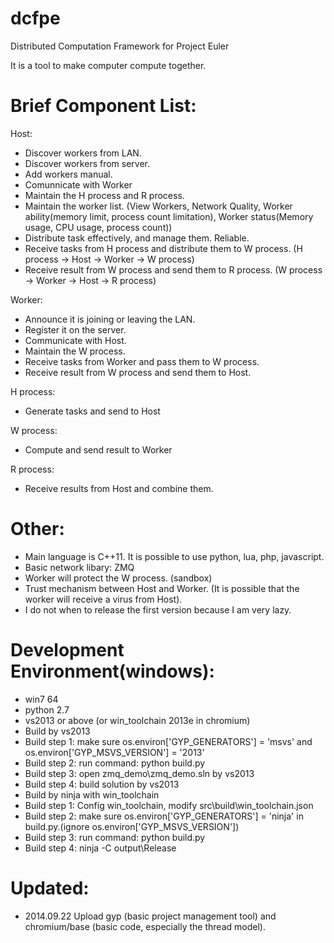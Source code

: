 dcfpe
=====

Distributed Computation Framework for Project Euler

It is a tool to make computer compute together.


Brief Component List:
====================

Host:
* Discover workers from LAN.
* Discover workers from server. 
* Add workers manual.
* Comunnicate with Worker
* Maintain the H process and R process.
* Maintain the worker list. (View Workers, Network Quality, Worker ability(memory limit, process count limitation), Worker status(Memory usage, CPU usage, process count))
* Distribute task effectively, and manage them. Reliable.
* Receive tasks from H process and distribute them to W process. (H process -> Host -> Worker -> W process)
* Receive result from W process and send them to R process. (W process -> Worker -> Host -> R process)

Worker:
* Announce it is joining or leaving the LAN.
* Register it on the server.
* Communicate with Host.
* Maintain the W process.
* Receive tasks from Worker and pass them to W process.
* Receive result from W process and send them to Host.

H process:
* Generate tasks and send to Host

W process:
* Compute and send result to Worker

R process:
* Receive results from Host and combine them.

Other:
======

* Main language is C++11. It is possible to use python, lua, php, javascript.
* Basic network libary: ZMQ
* Worker will protect the W process. (sandbox)
* Trust mechanism between Host and Worker. (It is possible that the worker will receive a virus from Host).
* I do not when to release the first version because I am very lazy.

Development Environment(windows):
======
* win7 64
* python 2.7
* vs2013 or above (or win_toolchain 2013e in chromium)
* Build by vs2013
* Build step 1: make sure os.environ['GYP_GENERATORS'] = 'msvs' and os.environ['GYP_MSVS_VERSION'] = '2013'
* Build step 2: run command: python build.py
* Build step 3: open zmq_demo\zmq_demo.sln by vs2013
* Build step 4: build solution by vs2013
* Build by ninja with win_toolchain
* Build step 1: Config win_toolchain, modify src\build\win_toolchain.json
* Build step 2: make sure os.environ['GYP_GENERATORS'] = 'ninja' in build.py.(ignore os.environ['GYP_MSVS_VERSION'])
* Build step 3: run command: python build.py
* Build step 4: ninja -C output\Release



Updated:
========
* 2014.09.22 Upload gyp (basic project management tool) and chromium/base (basic code, especially the thread model).
